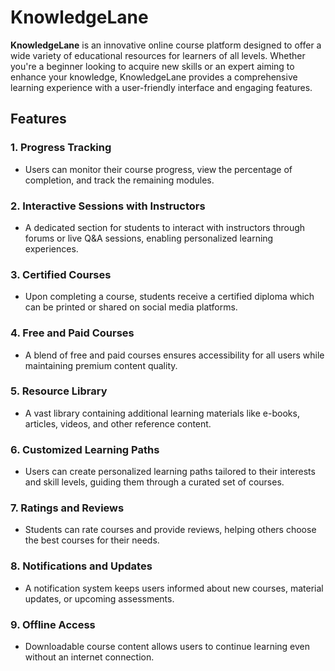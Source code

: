 # KnowledgeLane

**KnowledgeLane** is an innovative online course platform designed to offer a wide variety of educational resources for learners of all levels. Whether you're a beginner looking to acquire new skills or an expert aiming to enhance your knowledge, KnowledgeLane provides a comprehensive learning experience with a user-friendly interface and engaging features.

## Features

### 1. **Progress Tracking**
   - Users can monitor their course progress, view the percentage of completion, and track the remaining modules.

### 2. **Interactive Sessions with Instructors**
   - A dedicated section for students to interact with instructors through forums or live Q&A sessions, enabling personalized learning experiences.

### 3. **Certified Courses**
   - Upon completing a course, students receive a certified diploma which can be printed or shared on social media platforms.

### 4. **Free and Paid Courses**
   - A blend of free and paid courses ensures accessibility for all users while maintaining premium content quality.

### 5. **Resource Library**
   - A vast library containing additional learning materials like e-books, articles, videos, and other reference content.

### 6. **Customized Learning Paths**
   - Users can create personalized learning paths tailored to their interests and skill levels, guiding them through a curated set of courses.

### 7. **Ratings and Reviews**
   - Students can rate courses and provide reviews, helping others choose the best courses for their needs.

### 8. **Notifications and Updates**
   - A notification system keeps users informed about new courses, material updates, or upcoming assessments.

### 9. **Offline Access**
   - Downloadable course content allows users to continue learning even without an internet connection.


